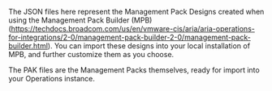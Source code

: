 The JSON files here represent the Management Pack Designs created when using the Management Pack Builder (MPB) (https://techdocs.broadcom.com/us/en/vmware-cis/aria/aria-operations-for-integrations/2-0/management-pack-builder-2-0/management-pack-builder.html). You can import these designs into your local installation of MPB, and further customize them as you choose.

The PAK files are the Management Packs themselves, ready for import into your Operations instance.